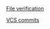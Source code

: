 [File verification](https://www.apache.org/info/verification.html)

[VCS commits](https://www.conventionalcommits.org)
